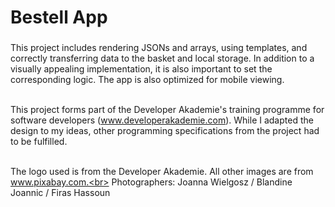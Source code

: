 <h1 align="left">Bestell App</h1>

###

<p align="left">This project includes rendering JSONs and arrays, using templates, and correctly transferring data to the basket and local storage. In addition to a visually appealing implementation, it is also important to set the corresponding logic. The app is also optimized for mobile viewing.
<br><br> 

This project forms part of the Developer Akademie's training programme for software developers (www.developerakademie.com). While I adapted the design to my ideas, other programming specifications from the project had to be fulfilled.<br><br>

The logo used is from the Developer Akademie. All other images are from www.pixabay.com.<br>
Photographers: Joanna Wielgosz / Blandine Joannic / Firas Hassoun
</p><br>
